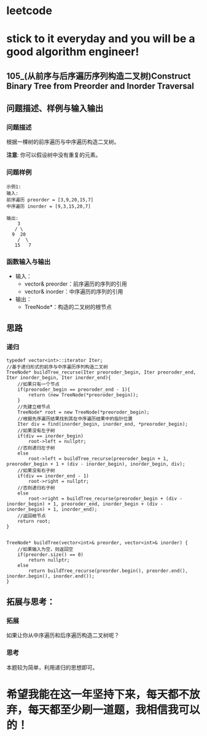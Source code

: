# leetcode
# stick to it everyday and you will be a good algorithm engineer!
## 105_(从前序与后序遍历序列构造二叉树)Construct Binary Tree from Preorder and Inorder Traversal
## 问题描述、样例与输入输出

### 问题描述

根据一棵树的前序遍历与中序遍历构造二叉树。

__注意__:
你可以假设树中没有重复的元素。


### 问题样例

	示例1:
	输入: 
	前序遍历 preorder = [3,9,20,15,7]
	中序遍历 inorder = [9,3,15,20,7]

	输出: 
	    3
	   / \
	  9  20
		/  \
	   15   7
	
### 函数输入与输出

* 输入：
	* vector<int>& preorder：前序遍历的序列的引用
	* vector<int>& inorder：中序遍历的序列的引用
* 输出：
	* TreeNode*：构造的二叉树的根节点

## 思路	
### 递归

	typedef vector<int>::iterator Iter;
    //基于递归形式的前序与中序遍历序列构造二叉树
    TreeNode* buildTree_recurse(Iter preoroder_begin, Iter preoroder_end, Iter inorder_begin, Iter inorder_end){
        //如果只有一个节点
        if(preoroder_begin == preoroder_end - 1){
            return (new TreeNode(*preoroder_begin));
        }
        //先建立根节点
        TreeNode* root = new TreeNode(*preoroder_begin);
        //根据先序遍历结果找到其在中序遍历结果中的指针位置
        Iter div = find(inorder_begin, inorder_end, *preoroder_begin);
        //如果没有左子树
        if(div == inorder_begin)
            root->left = nullptr;
        //否则递归左子树
        else
            root->left = buildTree_recurse(preoroder_begin + 1, preoroder_begin + 1 + (div - inorder_begin), inorder_begin, div);
        //如果没有右子树
        if(div == inorder_end - 1)
            root->right = nullptr;
        //否则递归右子树
        else
            root->right = buildTree_recurse(preoroder_begin + (div - inorder_begin) + 1, preoroder_end, inorder_begin + (div - inorder_begin) + 1, inorder_end);
        //返回根节点
        return root;
    }
    
    
    TreeNode* buildTree(vector<int>& preorder, vector<int>& inorder) {
        //如果输入为空，则返回空
        if(preorder.size() == 0)
            return nullptr;
        else
            return buildTree_recurse(preorder.begin(), preorder.end(), inorder.begin(), inorder.end());
    }
		

## 拓展与思考：
### 拓展
如果让你从中序遍历和后序遍历构造二叉树呢？
### 思考
本题较为简单，利用递归的思想即可。	  
# 希望我能在这一年坚持下来，每天都不放弃，每天都至少刷一道题，我相信我可以的！
